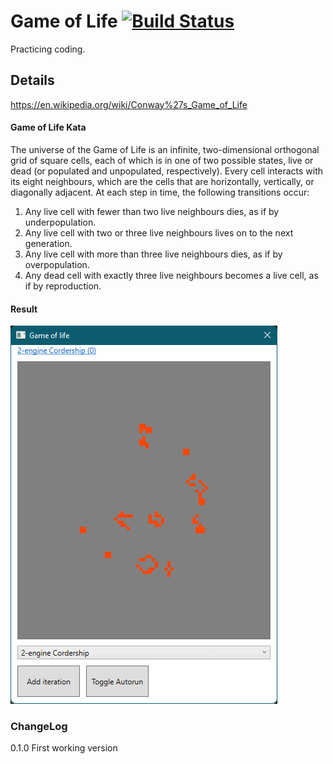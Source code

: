 # Game of Life [![Build Status](https://dev.azure.com/nerada/GitHub_Public/_apis/build/status/Nerada.katas.win.game_of_life?branchName=master)](https://dev.azure.com/nerada/GitHub_Public/_build/latest?definitionId=24&branchName=master)
Practicing coding.

## Details
https://en.wikipedia.org/wiki/Conway%27s_Game_of_Life

#### Game of Life Kata<br />
The universe of the Game of Life is an infinite, two-dimensional orthogonal grid of square cells, each of which is in one of two possible states, live or dead (or populated and unpopulated, respectively). Every cell interacts with its eight neighbours, which are the cells that are horizontally, vertically, or diagonally adjacent. At each step in time, the following transitions occur:
1. Any live cell with fewer than two live neighbours dies, as if by underpopulation.
2. Any live cell with two or three live neighbours lives on to the next generation.
3. Any live cell with more than three live neighbours dies, as if by overpopulation.
4. Any dead cell with exactly three live neighbours becomes a live cell, as if by reproduction.

#### Result<br/>
<img src="GameOfLife.gif" />

### ChangeLog
0.1.0 First working version<br />

